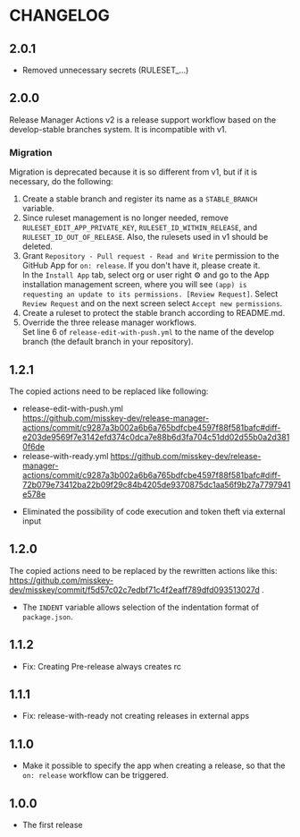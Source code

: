 CHANGELOG
=======================================
## 2.0.1
- Removed unnecessary secrets (RULESET_...)

## 2.0.0
Release Manager Actions v2 is a release support workflow based on the develop-stable branches system.
It is incompatible with v1.

### Migration
Migration is deprecated because it is so different from v1, but if it is necessary, do the following:

1. Create a stable branch and register its name as a `STABLE_BRANCH` variable.
2. Since ruleset management is no longer needed, remove `RULESET_EDIT_APP_PRIVATE_KEY`, `RULESET_ID_WITHIN_RELEASE`, and `RULESET_ID_OUT_OF_RELEASE`. Also, the rulesets used in v1 should be deleted.
3. Grant `Repository - Pull request - Read and Write` permission to the GitHub App for `on: release`. If you don't have it, please create it.   
   In the `Install App` tab, select org or user right ⚙️ and go to the App installation management screen, where you will see `(app) is requesting an update to its permissions. [Review Request]`. Select `Review Request` and on the next screen select `Accept new permissions`.
4. Create a ruleset to protect the stable branch according to README.md.
5. Override the three release manager workflows.  
   Set line 6 of `release-edit-with-push.yml` to the name of the develop branch (the default branch in your repository).

## 1.2.1
The copied actions need to be replaced like following:

* release-edit-with-push.yml  
  https://github.com/misskey-dev/release-manager-actions/commit/c9287a3b002a6b6a765bdfcbe4597f88f581bafc#diff-e203de9569f7e3142efd374c0dca7e88b6d3fa704c51dd02d55b0a2d3810f6de
* release-with-ready.yml
  https://github.com/misskey-dev/release-manager-actions/commit/c9287a3b002a6b6a765bdfcbe4597f88f581bafc#diff-72b079e73412ba22b09f29c84b4205de9370875dc1aa56f9b27a7797941e578e

- Eliminated the possibility of code execution and token theft via external input

## 1.2.0
The copied actions need to be replaced by the rewritten actions like this: https://github.com/misskey-dev/misskey/commit/f5d57c02c7edbf71c4f2eaff789dfd093513027d .

- The `INDENT` variable allows selection of the indentation format of `package.json`.

## 1.1.2
- Fix: Creating Pre-release always creates rc

## 1.1.1
- Fix: release-with-ready not creating releases in external apps

## 1.1.0
- Make it possible to specify the app when creating a release, so that the `on: release` workflow can be triggered.

## 1.0.0
- The first release
